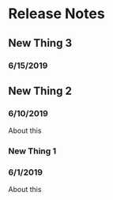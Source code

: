 # Release Notes
## New Thing 3
### 6/15/2019
## New Thing 2
### 6/10/2019
About this
### New Thing 1
### 6/1/2019

About this
